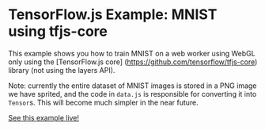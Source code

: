 # TensorFlow.js Example: MNIST using tfjs-core

This example shows you how to train MNIST on a web worker using WebGL only using the [TensorFlow.js core]
(https://github.com/tensorflow/tfjs-core) library (not using the layers API).

Note: currently the entire dataset of MNIST images is stored in a PNG image we have
sprited, and the code in `data.js` is responsible for converting it into
`Tensor`s. This will become much simpler in the near future.

[See this example live!](https://storage.googleapis.com/tfjs-examples/mnist-core-webworker/dist/index.html)
